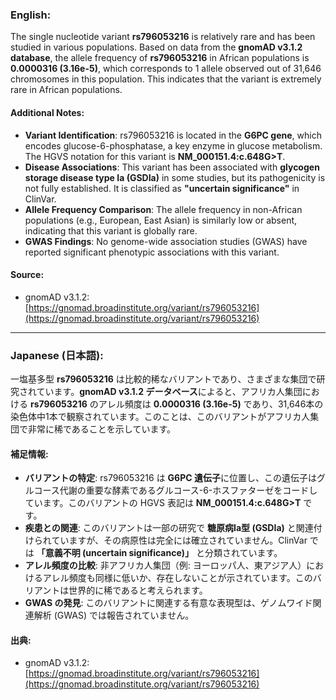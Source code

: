 ### English:
The single nucleotide variant **rs796053216** is relatively rare and has been studied in various populations. Based on data from the **gnomAD v3.1.2 database**, the allele frequency of **rs796053216** in African populations is **0.0000316 (3.16e-5)**, which corresponds to 1 allele observed out of 31,646 chromosomes in this population. This indicates that the variant is extremely rare in African populations.

#### Additional Notes:
- **Variant Identification**: rs796053216 is located in the **G6PC gene**, which encodes glucose-6-phosphatase, a key enzyme in glucose metabolism. The HGVS notation for this variant is **NM_000151.4:c.648G>T**.
- **Disease Associations**: This variant has been associated with **glycogen storage disease type Ia (GSDIa)** in some studies, but its pathogenicity is not fully established. It is classified as **"uncertain significance"** in ClinVar.
- **Allele Frequency Comparison**: The allele frequency in non-African populations (e.g., European, East Asian) is similarly low or absent, indicating that this variant is globally rare.
- **GWAS Findings**: No genome-wide association studies (GWAS) have reported significant phenotypic associations with this variant.

#### Source:
- gnomAD v3.1.2: [https://gnomad.broadinstitute.org/variant/rs796053216](https://gnomad.broadinstitute.org/variant/rs796053216)

---

### Japanese (日本語):
一塩基多型 **rs796053216** は比較的稀なバリアントであり、さまざまな集団で研究されています。**gnomAD v3.1.2 データベース**によると、アフリカ人集団における **rs796053216** のアレル頻度は **0.0000316 (3.16e-5)** であり、31,646本の染色体中1本で観察されています。このことは、このバリアントがアフリカ人集団で非常に稀であることを示しています。

#### 補足情報:
- **バリアントの特定**: rs796053216 は **G6PC 遺伝子**に位置し、この遺伝子はグルコース代謝の重要な酵素であるグルコース-6-ホスファターゼをコードしています。このバリアントの HGVS 表記は **NM_000151.4:c.648G>T** です。
- **疾患との関連**: このバリアントは一部の研究で **糖原病Ia型 (GSDIa)** と関連付けられていますが、その病原性は完全には確立されていません。ClinVar では **「意義不明 (uncertain significance)」** と分類されています。
- **アレル頻度の比較**: 非アフリカ人集団（例: ヨーロッパ人、東アジア人）におけるアレル頻度も同様に低いか、存在しないことが示されています。このバリアントは世界的に稀であると考えられます。
- **GWAS の発見**: このバリアントに関連する有意な表現型は、ゲノムワイド関連解析 (GWAS) では報告されていません。

#### 出典:
- gnomAD v3.1.2: [https://gnomad.broadinstitute.org/variant/rs796053216](https://gnomad.broadinstitute.org/variant/rs796053216)